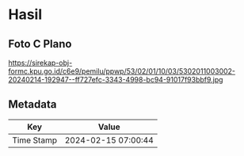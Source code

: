 # Hasil

## Foto C Plano

https://sirekap-obj-formc.kpu.go.id/c6e9/pemilu/ppwp/53/02/01/10/03/5302011003002-20240214-192947--ff727efc-3343-4998-bc94-91017f93bbf9.jpg


## Metadata

| Key        | Value               |
| ---------- | ------------------- |
| Time Stamp | 2024-02-15 07:00:44 |



